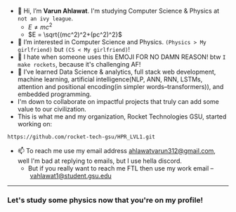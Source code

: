 - 👋 Hi, I’m **Varun Ahlawat**. I'm studying Computer Science & Physics at `not an ivy league`.
  - $E \neq mc^2$
  - $E = \sqrt{(mc^2)^2+(pc^2)^2}$
- 👀 I’m interested in Computer Science and Physics. `(Physics > My girlfriend)` but `(CS < My girlfriend)`!
- 🚀 I hate when someone uses this EMOJI FOR NO DAMN REASON! btw `I make rockets`, because it's challenging AF!
- 🌱 I’ve learned Data Science & analytics, full stack web development, machine learning, artificial intelligence(NLP, ANN, RNN, LSTMs, attention and positional encoding(in simpler words–transformers)), and embedded programming.
- I'm down to collaborate on impactful projects that truly can add some value to our civilization.
- This is what me and my organization, Rocket Technologies GSU, started working on:
``` bash
https://github.com/rocket-tech-gsu/HPR_LVL1.git
```
- 📫 To reach me use my email address ahlawatvarun312@gmail.com, well I'm bad at replying to emails, but I use hella discord.
  - But if you really want to reach me FTL then use my work email – vahlawat1@student.gsu.edu
--------
### Let's study some physics now that you're on my profile!
